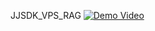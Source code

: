 JJSDK_VPS_RAG
[![Demo Video](https://img.youtube.com/vi/JlpbgchgMnw/0.jpg)](https://www.youtube.com/watch?v=JlpbgchgMnw)
